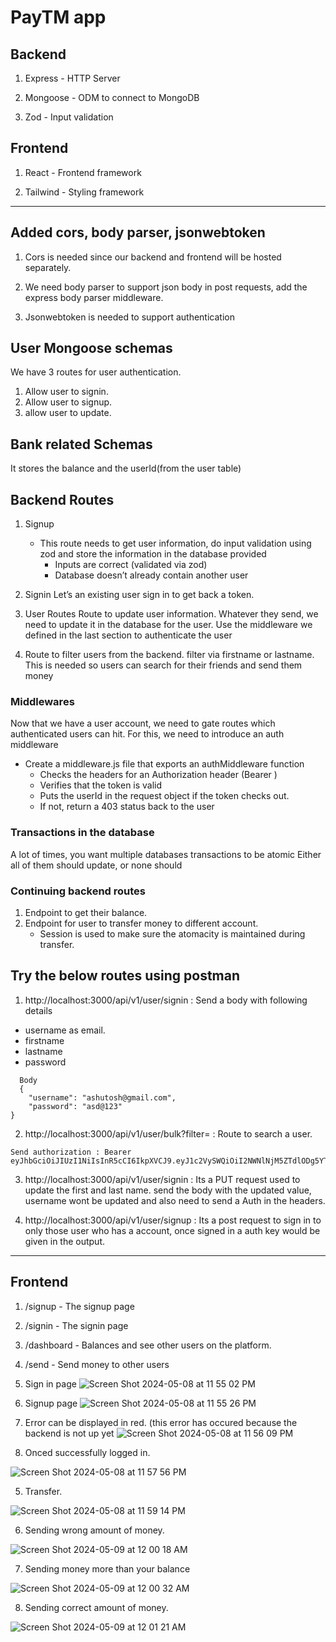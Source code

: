 # PayTM app

## Backend

1. Express - HTTP Server

2. Mongoose - ODM to connect to MongoDB

3. Zod - Input validation



## Frontend

1. React - Frontend framework

2. Tailwind - Styling framework

---

## Added cors, body parser, jsonwebtoken

1. Cors is needed since our backend and frontend will be hosted separately.

2. We need body parser to support json body in post requests, add the express body parser middleware.

3. Jsonwebtoken is needed to support authentication



## User Mongoose schemas

We have 3 routes for user authentication.

1. Allow user to signin.
2. Allow user to signup.
3. allow user to update.

## Bank related Schemas
It stores the balance and the userId(from the user table)




## Backend Routes

1. Signup
   * This route needs to get user information, do input validation using zod and store the information in the database provided
     * Inputs are correct (validated via zod)
     * Database doesn’t already contain another user
    
2. Signin
    Let’s an existing user sign in to get back a token.

3. User Routes
   Route to update user information.
   Whatever they send, we need to update it in the database for the user.
   Use the middleware we defined in the last section to authenticate the user

4. Route to filter users from the backend. filter via firstname or lastname.
   This is needed so users can search for their friends and send them money




### Middlewares
Now that we have a user account, we need to gate routes which authenticated users can hit.
For this, we need to introduce an auth middleware


* Create a middleware.js file that  exports an authMiddleware function
  * Checks the headers for an Authorization header (Bearer <token>)
  * Verifies that the token is valid
  * Puts the userId in the request object if the token checks out.
  * If not, return a 403 status back to the user
 
### Transactions in the database
A lot of times, you want multiple databases transactions to be atomic
Either all of them should update, or none should

### Continuing backend routes

1. Endpoint to get their balance.
2. Endpoint for user to transfer money to different account.
   * Session is used to make sure the atomacity is maintained during transfer.


## Try the below routes using postman


1. http://localhost:3000/api/v1/user/signin : Send a body with following details
* username as email.
* firstname
* lastname
* password
```
  Body
  {
    "username": "ashutosh@gmail.com",
    "password": "asd@123"
}
```

2. http://localhost:3000/api/v1/user/bulk?filter= : Route to search a user.
```
Send authorization : Bearer eyJhbGciOiJIUzI1NiIsInR5cCI6IkpXVCJ9.eyJ1c2VySWQiOiI2NWNlNjM5ZTdlODg5YTYzYjlmYzBhMzAiLCJpYXQiOjE3MDgwMjQ3MzR9.j8iH86Irb1XQByxZB5WBxmXDaOr6qUR2X8STXlAiRL8
```
3. http://localhost:3000/api/v1/user/signin : Its a PUT request used to update the first and last name. send the body with the updated value, username wont be updated and also need to send a Auth in the headers.

4. http://localhost:3000/api/v1/user/signup : Its a post request to sign in to only those user who has a account, once signed in a auth key would be given in the output.

---

## Frontend

1. /signup - The signup page

2. /signin - The signin page

3. /dashboard - Balances and see other users on the platform.

4. /send - Send money to other users


1. Sign in page
![Screen Shot 2024-05-08 at 11 55 02 PM](https://github.com/Ashutoshdikshit07/paytm/assets/50577992/6336f92f-b544-464b-9788-244a2b94a3f2)

2. Signup page
![Screen Shot 2024-05-08 at 11 55 26 PM](https://github.com/Ashutoshdikshit07/paytm/assets/50577992/440809db-79aa-49aa-ac6e-2a142cef3d1d)


3. Error can be displayed in red. (this error has occured because the backend is not up yet
![Screen Shot 2024-05-08 at 11 56 09 PM](https://github.com/Ashutoshdikshit07/paytm/assets/50577992/ade1124b-078e-4625-bde2-90b97f9bad59)


4. Onced successfully logged in. 

![Screen Shot 2024-05-08 at 11 57 56 PM](https://github.com/Ashutoshdikshit07/paytm/assets/50577992/64db2fd5-575f-45e5-bfae-1f0adc9a0ee3)


5. Transfer.

![Screen Shot 2024-05-08 at 11 59 14 PM](https://github.com/Ashutoshdikshit07/paytm/assets/50577992/af85de45-ccfd-438f-adbf-03a169bcb9b0)

6. Sending wrong amount of money.
   
![Screen Shot 2024-05-09 at 12 00 18 AM](https://github.com/Ashutoshdikshit07/paytm/assets/50577992/7de9eb45-5197-4cb3-8fb7-122889276dd9)

7. Sending money more than your balance

![Screen Shot 2024-05-09 at 12 00 32 AM](https://github.com/Ashutoshdikshit07/paytm/assets/50577992/b91b5481-6eca-4a7d-84cd-63d285e7d39a)

8. Sending correct amount of money.

![Screen Shot 2024-05-09 at 12 01 21 AM](https://github.com/Ashutoshdikshit07/paytm/assets/50577992/e12619f7-8965-4d0c-b172-812d87e36a3e)







